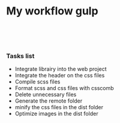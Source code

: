 <h1>My workflow gulp</h1>

<br>
<br>
<br>


<h3>Tasks list</h3>

<ul>
  <li>Integrate librairy into the web project</li>
  <li>Integrate the header on the css files</li>
  <li>Compile scss files</li>
  <li>Format scss and css files with csscomb</li>
  <li>Delete unnecessary files</li>
  <li>Generate the remote folder</li>
  <li>minify the css files in the dist folder</li>
  <li>Optimize images in the dist folder</li>
</ul>
